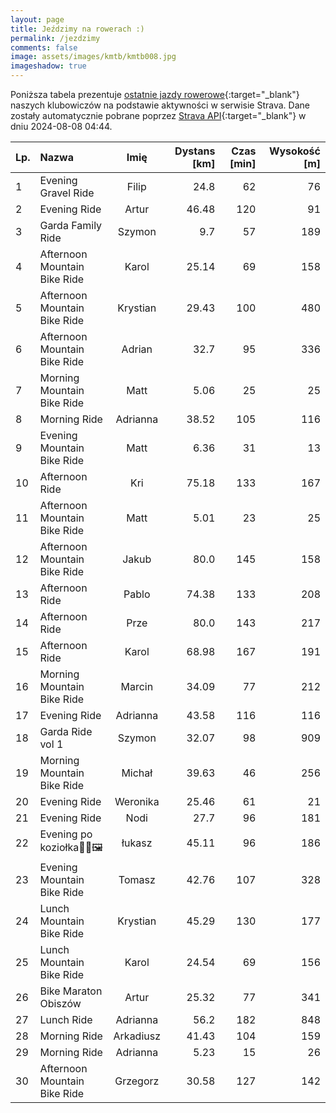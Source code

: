 ```yaml
---
layout: page
title: Jeździmy na rowerach :)
permalink: /jezdzimy
comments: false
image: assets/images/kmtb/kmtb008.jpg
imageshadow: true
---
```


Poniższa tabela prezentuje [ostatnie jazdy rowerowe](https://www.strava.com/clubs/336381){:target="_blank"} naszych klubowiczów na podstawie aktywności w serwisie Strava. Dane zostały automatycznie pobrane poprzez [Strava API](https://developers.strava.com/docs/reference/#api-Clubs-getClubActivitiesById){:target="_blank"} w dniu 2024-08-08 04:44.

Lp. | Nazwa | Imię | Dystans [km] | Czas [min] | Wysokość [m]
:--- | :--- | :---: | ---: | ---: | ---:
1|Evening Gravel Ride|Filip|24.8|62|76
2|Evening Ride|Artur|46.48|120|91
3|Garda Family Ride|Szymon|9.7|57|189
4|Afternoon Mountain Bike Ride|Karol|25.14|69|158
5|Afternoon Mountain Bike Ride|Krystian|29.43|100|480
6|Afternoon Mountain Bike Ride|Adrian|32.7|95|336
7|Morning Mountain Bike Ride|Matt|5.06|25|25
8|Morning Ride|Adrianna|38.52|105|116
9|Evening Mountain Bike Ride|Matt|6.36|31|13
10|Afternoon Ride|Kri|75.18|133|167
11|Afternoon Mountain Bike Ride|Matt|5.01|23|25
12|Afternoon Mountain Bike Ride|Jakub|80.0|145|158
13|Afternoon Ride|Pablo|74.38|133|208
14|Afternoon Ride|Prze|80.0|143|217
15|Afternoon Ride|Karol|68.98|167|191
16|Morning Mountain Bike Ride|Marcin|34.09|77|212
17|Evening Ride|Adrianna|43.58|116|116
18|Garda Ride vol 1|Szymon|32.07|98|909
19|Morning Mountain Bike Ride|Michał|39.63|46|256
20|Evening Ride|Weronika|25.46|61|21
21|Evening Ride|Nodi|27.7|96|181
22|Evening po koziołka🐐🐐🖼|łukasz|45.11|96|186
23|Evening Mountain Bike Ride|Tomasz|42.76|107|328
24|Lunch Mountain Bike Ride|Krystian|45.29|130|177
25|Lunch Mountain Bike Ride|Karol|24.54|69|156
26|Bike Maraton Obiszów|Artur|25.32|77|341
27|Lunch Ride|Adrianna|56.2|182|848
28|Morning Ride|Arkadiusz|41.43|104|159
29|Morning Ride|Adrianna|5.23|15|26
30|Afternoon Mountain Bike Ride|Grzegorz|30.58|127|142
